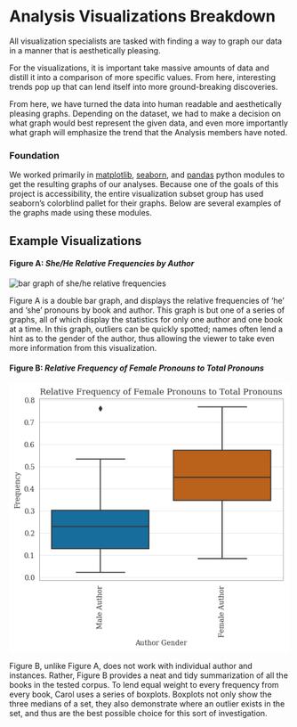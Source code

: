 # Analysis Visualizations Breakdown

All visualization specialists are tasked with finding a way to graph our data in a manner that is
aesthetically pleasing.

For the visualizations, it is important take massive amounts of data and distill it into a comparison of more specific values. From here, interesting trends pop up that can lend itself into more ground-breaking discoveries.

From here, we have turned the data into human readable and aesthetically pleasing graphs. Depending on the dataset, we had to make a decision on what graph would best represent the given data, and even more importantly what graph will emphasize the trend that the Analysis members have noted.

### Foundation

We worked primarily in [matplotlib](https://matplotlib.org/contents.html), [seaborn](http://seaborn.pydata.org/index.html), 
and [pandas](https://pandas.pydata.org/)
 python modules to get the resulting graphs of our analyses. Because one of the goals of this project is accessibility, the entire visualization subset group has used seaborn’s colorblind pallet for their graphs. Below are several examples of the graphs made using these modules.

## Example Visualizations

#### Figure A: *She/He Relative Frequencies by Author*

![bar graph of she/he relative frequencies](images/he_she_freq0.png "bar graph of she/he relative
 frequencies")


Figure A is a double bar graph, and displays the relative frequencies of ‘he’ and ‘she’ pronouns by book and author. This graph is but one of a series of graphs, all of which display the statistics for only one author and one book at a time. In this graph, outliers can be quickly spotted; names often lend a hint as to the gender of the author, thus allowing the viewer to take even more information from this visualization.

#### Figure B: *Relative Frequency of Female Pronouns to Total Pronouns*

![box and whisker plot of female pronoun frequency by author gender](images/she_freq_by_author_gender_sample.png "box and whisker plot of female pronoun frequency by author gender")

Figure B, unlike Figure A, does not work with individual author and instances. Rather, Figure B provides a neat and tidy summarization of all the books in the tested corpus. To lend equal weight to every frequency from every book, Carol uses a series of boxplots. Boxplots not only show the three medians of a set, they also demonstrate where an outlier exists in the set, and thus are the best possible choice for this sort of investigation.

